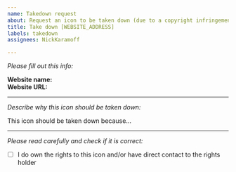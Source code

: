 ```yaml
---
name: Takedown request
about: Request an icon to be taken down (due to a copyright infringement)
title: Take down [WEBSITE_ADDRESS]
labels: takedown
assignees: NickKaramoff

---
```


_Please fill out this info:_

**Website name:**  
**Website URL:**  

----

_Describe why this icon should be taken down:_

This icon should be taken down because...

----

_Please read carefully and check if it is correct:_

- [ ] I do own the rights to this icon and/or have direct contact to the rights holder
